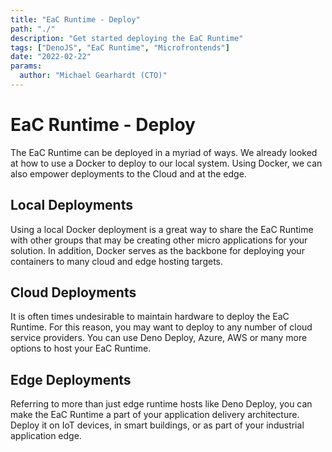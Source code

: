```yaml
---
title: "EaC Runtime - Deploy"
path: "./"
description: "Get started deploying the EaC Runtime"
tags: ["DenoJS", "EaC Runtime", "Microfrontends"]
date: "2022-02-22"
params:
  author: "Michael Gearhardt (CTO)"
---
```


# EaC Runtime - Deploy

The EaC Runtime can be deployed in a myriad of ways. We already looked at how to
use a Docker to deploy to our local system. Using Docker, we can also empower
deployments to the Cloud and at the edge.

## Local Deployments

Using a local Docker deployment is a great way to share the EaC Runtime with
other groups that may be creating other micro applications for your solution. In
addition, Docker serves as the backbone for deploying your containers to many
cloud and edge hosting targets.

## Cloud Deployments

It is often times undesirable to maintain hardware to deploy the EaC Runtime.
For this reason, you may want to deploy to any number of cloud service
providers. You can use Deno Deploy, Azure, AWS or many more options to host your
EaC Runtime.

## Edge Deployments

Referring to more than just edge runtime hosts like Deno Deploy, you can make
the EaC Runtime a part of your application delivery architecture. Deploy it on
IoT devices, in smart buildings, or as part of your industrial application edge.
